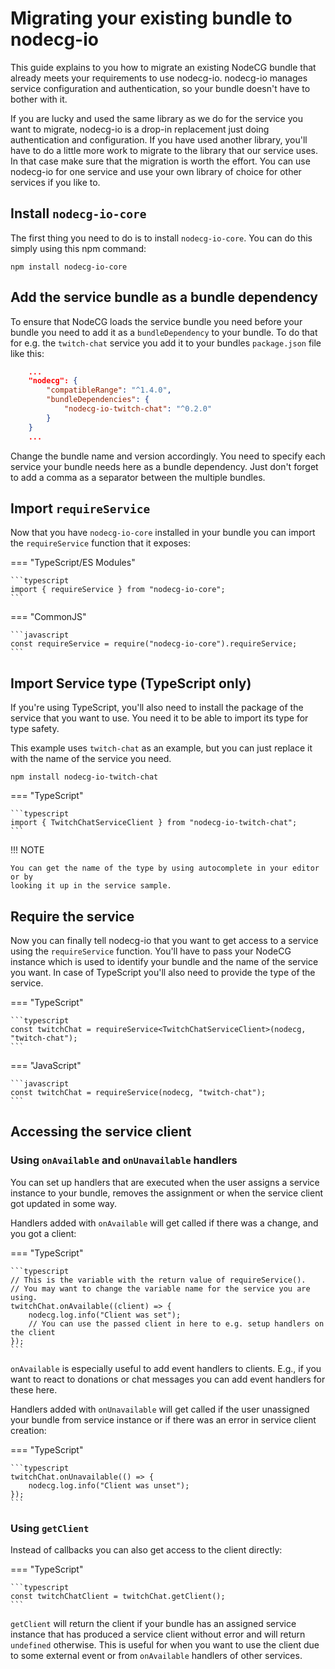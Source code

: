 # Migrating your existing bundle to nodecg-io

This guide explains to you how to migrate an existing NodeCG bundle that already
meets your requirements to use nodecg-io. nodecg-io manages service
configuration and authentication, so your bundle doesn't have to bother with it.

If you are lucky and used the same library as we do for the service you want to
migrate, nodecg-io is a drop-in replacement just doing authentication and
configuration. If you have used another library, you'll have to do a little more
work to migrate to the library that our service uses. In that case make sure
that the migration is worth the effort. You can use nodecg-io for one service
and use your own library of choice for other services if you like to.

## Install `nodecg-io-core`

The first thing you need to do is to install `nodecg-io-core`. You can do this
simply using this npm command:

```shell
npm install nodecg-io-core
```

## Add the service bundle as a bundle dependency

To ensure that NodeCG loads the service bundle you need before your bundle you
need to add it as a `bundleDependency` to your bundle.
To do that for e.g. the `twitch-chat` service you add it to your bundles
`package.json` file like this:

```json
    ...
    "nodecg": {
        "compatibleRange": "^1.4.0",
        "bundleDependencies": {
            "nodecg-io-twitch-chat": "^0.2.0"
        }
    }
    ...
```

Change the bundle name and version accordingly. 
You need to specify each service your bundle needs here as a bundle dependency.
Just don't forget to add a comma as a separator between the multiple bundles.

## Import `requireService`

Now that you have `nodecg-io-core` installed in your bundle you can import the
`requireService` function that it exposes:

=== "TypeScript/ES Modules"

    ```typescript
    import { requireService } from "nodecg-io-core";
    ```

=== "CommonJS"

    ```javascript
    const requireService = require("nodecg-io-core").requireService;
    ```

## Import Service type (TypeScript only)

If you're using TypeScript, you'll also need to install the package of the
service that you want to use. You need it to be able to import its type for type
safety.

This example uses `twitch-chat` as an example, but you can just replace it with
the name of the service you need.

```shell
npm install nodecg-io-twitch-chat
```

=== "TypeScript"

    ```typescript
    import { TwitchChatServiceClient } from "nodecg-io-twitch-chat";
    ```

!!! NOTE

    You can get the name of the type by using autocomplete in your editor or by
    looking it up in the service sample.

## Require the service

Now you can finally tell nodecg-io that you want to get access to a service
using the `requireService` function. You'll have to pass your NodeCG instance
which is used to identify your bundle and the name of the service you want. In
case of TypeScript you'll also need to provide the type of the service.

=== "TypeScript"

    ```typescript
    const twitchChat = requireService<TwitchChatServiceClient>(nodecg, "twitch-chat");
    ```

=== "JavaScript"

    ```javascript
    const twitchChat = requireService(nodecg, "twitch-chat");
    ```

## Accessing the service client

### Using `onAvailable` and `onUnavailable` handlers

You can set up handlers that are executed when the user assigns a service
instance to your bundle, removes the assignment or when the service client got
updated in some way.

Handlers added with `onAvailable` will get called if there was a change, and you
got a client:

=== "TypeScript"

    ```typescript
    // This is the variable with the return value of requireService().
    // You may want to change the variable name for the service you are using.
    twitchChat.onAvailable((client) => {
        nodecg.log.info("Client was set");
        // You can use the passed client in here to e.g. setup handlers on the client
    });
    ```

`onAvailable` is especially useful to add event handlers to clients. E.g., if
you want to react to donations or chat messages you can add event handlers for
these here.

Handlers added with `onUnavailable` will get called if the user unassigned your
bundle from service instance or if there was an error in service client
creation:

=== "TypeScript"

    ```typescript
    twitchChat.onUnavailable(() => {
        nodecg.log.info("Client was unset");
    });
    ```

### Using `getClient`

Instead of callbacks you can also get access to the client directly:

=== "TypeScript"

    ```typescript
    const twitchChatClient = twitchChat.getClient();
    ```

`getClient` will return the client if your bundle has an assigned service
instance that has produced a service client without error and will return
`undefined` otherwise. This is useful for when you want to use the client due to
some external event or from `onAvailable` handlers of other services.
